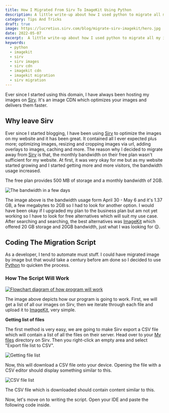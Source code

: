 ```yaml
---
title: How I Migrated From Sirv To ImageKit Using Python
description: A little write-up about how I used python to migrate all my images from sirv to imagekit
category: Tips And Tricks
draft: true
image: https://lucretius.sirv.com/blog/migrate-sirv-imagekit/hero.jpg
date: 2022-05-07
excerpt:  A little write-up about how I used python to migrate all my images from sirv to imagekit
keywords: 
  - python
  - imagekit
  - sirv
  - sirv images
  - sirv cdn
  - imagekit cdn
  - imagekit migration
  - sirv migration
---
```


<p class="intro">
    Ever since I started using this domain, I have always been hosting my images on <a href="https://sirv.com" target="_blank">Sirv</a>. It's an image CDN which optimizes your images and delivers them faster.
</p>

## Why leave Sirv

Ever since I started blogging, I have been using [Sirv](https://sirv.com) to optimize the images on my website and it has been great. It contained all I ever expected plus more; optimizing images, resizing and cropping images via url, adding overlays to images, caching and more. The reason why I  decided to migrate away from [Sirv](https://sirv.com) is that, the monthly bandwidth on their free plan wasn't sufficient for my website. At first, it was very okay for me but as my website started growing and I started getting more and more visitors, the bandwidth usage increased.

The free plan provides 500 MB of storage and a monthly bandwidth of 2GB.

![The bandwidth in a few days](https://lucretius.sirv.com/blog/migrate-sirv-imagekit/monthly-bandwith.png)

The image above is the bandwidth usage form April 30 - May 6 and it's 1.37 GB, a few megabytes to 2GB so I had to look for another option. I would have been okay if I upgraded my plan to the business plan but am not yet working so I have to look for free alternatives which will suit my use case. After searching and searching, the best alternatives was [ImageKit](https://imagekit.io/) which offered 20 GB storage and 20GB bandwidth, just what I was looking for :relieved:. 

## Coding The Migration Script

As a developer, I tend to automate must stuff. I could have migrated image by image but that would take a century before am done so I decided to use [Python](https://www.python.org/) to quicken the process.

### How The Script Will Work

[![Flowchart diagram of how program will work](https://mermaid.ink/img/pako:eNo1zc0KgkAUhuFbOZy13oCLICtCWlYrx8XBOTpD8yPjGSLEe08id9_i4XsX7KNmrHBw8d0bSgKPWoVje2UBZ2eBOMBgHc-dCmV5UKFuG-FEwiAmxTwaYOrNz-zk1D4nF0mDRGg8jXyz0mGBnpMnq7faogKAQjHsWWG1TU3ppVCFdXN50tv_RVuJCauB3MwFUpZ4_4QeK0mZd3S2NCbyf7V-ARLYR-k)](https://mermaid.live/edit#pako:eNo1zc0KgkAUhuFbOZy13oCLICtCWlYrx8XBOTpD8yPjGSLEe08id9_i4XsX7KNmrHBw8d0bSgKPWoVje2UBZ2eBOMBgHc-dCmV5UKFuG-FEwiAmxTwaYOrNz-zk1D4nF0mDRGg8jXyz0mGBnpMnq7faogKAQjHsWWG1TU3ppVCFdXN50tv_RVuJCauB3MwFUpZ4_4QeK0mZd3S2NCbyf7V-ARLYR-k) 

The image above depicts how our program is going to work. First, we will get a list of all our images on Sirv, then we iterate through each file and upload it to [ImageKit](https://imagekit.io/), very simple.

__Getting list of files__

The first method is very easy, we are going to make Sirv export a CSV file which will contain a list of all the files on their server. Head over to your [My files](https://my.sirv.com/#/browse/) directory on Sirv. Then you right-click an empty area and select "Export file list to CSV".

![Getting file list](https://lucretius.sirv.com/blog/migrate-sirv-imagekit/getting-flie-list.gif)

Now, this will download a CSV file onto your device. Opening the file with a CSV editor should display something similar to this.

![CSV file list](https://lucretius.sirv.com/blog/migrate-sirv-imagekit/csv-list-example-data.png)

The CSV file which is downloaded should contain content similar to this. 

Now, let's move on to writing the script. Open your IDE and paste the following code inside.

```python

```

